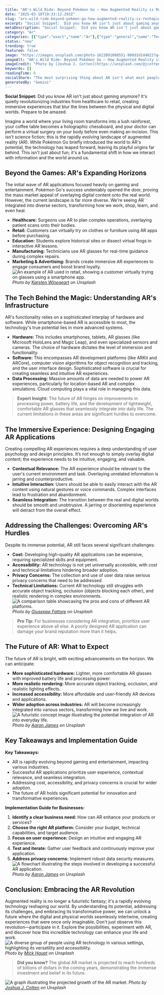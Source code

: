 ```yaml
---
title: "AR's Wild Ride: Beyond Pokémon Go – How Augmented Reality is Reshaping Our World"
date: "2025-03-18T19:33:12.293Z"
slug: "ars-wild-ride-beyond-pokmon-go-how-augmented-reality-is-reshaping-our"
excerpt: "Social Snippet:  Did you know AR isn't just about gaming anymore? It's quietly revolutionizing industries from healthcare to retail, creating immersive experiences that blur the lines between the physical and digital worlds.  Prepare to be amazed."
metaDescription: "Social Snippet:  Did you know AR isn't just about gaming anymore? It's quietly revolutionizing industries from healthcare to retail, creating immersive exp..."
category: "Ar"
categories: [{"type":"exact","name":"Ar"},{"type":"general","name":"Technology"},{"type":"medium","name":"Computer Vision"},{"type":"specific","name":"3D Rendering"},{"type":"niche","name":"Depth Sensing"}]
status: "new"
trending: true
featured: false
image: "https://images.unsplash.com/photo-1623891008551-988d1d1d4822?q=85&w=1200&fit=max&fm=webp&auto=compress"
imageAlt: "AR's Wild Ride: Beyond Pokémon Go – How Augmented Reality is Reshaping Our World"
imageCredit: "Photo by [Joshua J. Cotten](https://unsplash.com/@jcotten) on Unsplash"
keywords: []
readingTime: 6
socialShare: "The most surprising thing about AR isn't what most people think. Find out what experts really say about this game-changing topic."
generatedBy: "Gemini"
---
```




**Social Snippet:**  Did you know AR isn't just about gaming anymore? It's quietly revolutionizing industries from healthcare to retail, creating immersive experiences that blur the lines between the physical and digital worlds.  Prepare to be amazed.

Imagine a world where your living room transforms into a lush rainforest, your coffee table becomes a holographic chessboard, and your doctor can perform a virtual surgery on your body before even making an incision. This isn't science fiction; this is the rapidly evolving landscape of augmented reality (AR).  While Pokémon Go briefly introduced the world to AR's potential, the technology has leaped forward, leaving its playful origins far behind.  This isn't just about fun; it's a fundamental shift in how we interact with information and the world around us.

## Beyond the Games: AR's Expanding Horizons

The initial wave of AR applications focused heavily on gaming and entertainment.  Pokémon Go's success undeniably opened the door, proving the mass market appeal of overlaying digital content onto the real world.  However, the current landscape is far more diverse.  We're seeing AR integrated into diverse sectors, transforming how we work, shop, learn, and even heal.

*   **Healthcare:** Surgeons use AR to plan complex operations, overlaying patient scans onto their bodies.
*   **Retail:** Customers can virtually try on clothes or furniture using AR apps before purchasing.
*   **Education:** Students explore historical sites or dissect virtual frogs in interactive AR lessons.
*   **Manufacturing:** Technicians use AR glasses for real-time guidance during complex repairs.
*   **Marketing & Advertising:** Brands create immersive AR experiences to engage consumers and boost brand loyalty. ![An example of AR used in retail, showing a customer virtually trying on glasses using a smartphone app.](https://images.unsplash.com/photo-1600442716034-40e3e96baa2c?q=85&w=1200&fit=max&fm=webp&auto=compress)
*Photo by [Karsten Winegeart](https://unsplash.com/@karsten116) on Unsplash*

## The Tech Behind the Magic: Understanding AR's Infrastructure

AR's functionality relies on a sophisticated interplay of hardware and software.  While smartphone-based AR is accessible to most, the technology's true potential lies in more advanced systems.

*   **Hardware:** This includes smartphones, tablets, AR glasses (like Microsoft HoloLens and Magic Leap), and even specialized sensors and cameras. The choice of hardware dictates the level of immersion and functionality.
*   **Software:**  This encompasses AR development platforms (like ARKit and ARCore), computer vision algorithms for object recognition and tracking, and the user interface design.  Sophisticated software is crucial for creating seamless and intuitive AR experiences.
*   **Data Processing:**  Massive amounts of data are needed to power AR experiences, particularly for location-based AR and complex simulations.  Cloud computing plays a vital role in managing this data.

> **Expert Insight:** The future of AR hinges on improvements in processing power, battery life, and the development of lightweight, comfortable AR glasses that seamlessly integrate into daily life.  The current limitations in these areas are significant hurdles to overcome.

## The Immersive Experience: Designing Engaging AR Applications

Creating compelling AR experiences requires a deep understanding of user psychology and design principles.  It’s not enough to simply overlay digital content; the experience needs to be intuitive, engaging, and valuable.

*   **Contextual Relevance:**  The AR experience should be relevant to the user's current environment and task.  Overlaying unrelated information is jarring and counterproductive.
*   **Intuitive Interaction:**  Users should be able to easily interact with the AR content using natural gestures or voice commands.  Complex interfaces lead to frustration and abandonment.
*   **Seamless Integration:**  The transition between the real and digital worlds should be smooth and unobtrusive.  A jarring or disorienting experience will detract from the overall effect.

## Addressing the Challenges: Overcoming AR's Hurdles

Despite its immense potential, AR still faces several significant challenges:

*   **Cost:** Developing high-quality AR applications can be expensive, requiring specialized skills and equipment.
*   **Accessibility:**  AR technology is not yet universally accessible, with cost and technical limitations hindering broader adoption.
*   **Privacy Concerns:**  The collection and use of user data raise serious privacy concerns that need to be addressed.
*   **Technical Limitations:**  Current AR technology still struggles with accurate object tracking, occlusion (objects blocking each other), and realistic rendering in complex environments. ![A comparison table showcasing the pros and cons of different AR platforms.](https://images.unsplash.com/photo-1613777548195-07f098da30fe?q=85&w=1200&fit=max&fm=webp&auto=compress)
*Photo by [Giuseppe Fattore](https://unsplash.com/@giuseppe_fattore) on Unsplash*

> **Pro Tip:** For businesses considering AR integration, prioritize user experience above all else.  A poorly designed AR application can damage your brand reputation more than it helps.

## The Future of AR: What to Expect

The future of AR is bright, with exciting advancements on the horizon.  We can anticipate:

*   **More sophisticated hardware:** Lighter, more comfortable AR glasses with improved battery life and processing power.
*   **More realistic rendering:**  More accurate object tracking, occlusion, and realistic lighting effects.
*   **Increased accessibility:**  More affordable and user-friendly AR devices and applications.
*   **Wider adoption across industries:**  AR will become increasingly integrated into various sectors, transforming how we live and work. ![A futuristic concept image illustrating the potential integration of AR into everyday life.](https://images.unsplash.com/photo-1656111740363-70fc65476b09?q=85&w=1200&fit=max&fm=webp&auto=compress)
*Photo by [Aaron James](https://unsplash.com/@aaronjamesmedia_co) on Unsplash*

## Key Takeaways and Implementation Guide

**Key Takeaways:**

*   AR is rapidly evolving beyond gaming and entertainment, impacting various industries.
*   Successful AR applications prioritize user experience, contextual relevance, and seamless integration.
*   Addressing cost, accessibility, and privacy concerns is crucial for wider adoption.
*   The future of AR holds significant potential for innovation and transformative experiences.

**Implementation Guide for Businesses:**

1.  **Identify a clear business need:** How can AR enhance your products or services?
2.  **Choose the right AR platform:** Consider your budget, technical capabilities, and target audience.
3.  **Focus on user experience:** Design an intuitive and engaging AR experience.
4.  **Test and iterate:**  Gather user feedback and continuously improve your application.
5.  **Address privacy concerns:**  Implement robust data security measures. ![A flowchart illustrating the steps involved in developing a successful AR application.](https://images.unsplash.com/photo-1656111734823-d79656e8c3cb?q=85&w=1200&fit=max&fm=webp&auto=compress)
*Photo by [Aaron James](https://unsplash.com/@aaronjamesmedia_co) on Unsplash*

## Conclusion: Embracing the AR Revolution

Augmented reality is no longer a futuristic fantasy; it's a rapidly evolving technology reshaping our world. By understanding its potential, addressing its challenges, and embracing its transformative power, we can unlock a future where the digital and physical worlds seamlessly intertwine, creating experiences that were once only imaginable.  Don't just observe this revolution—participate in it.  Explore the possibilities, experiment with AR, and discover how this incredible technology can enhance your life and work. ![A diverse group of people using AR technology in various settings, highlighting its versatility and accessibility.](https://images.unsplash.com/photo-1622957404458-e097119574ec?q=85&w=1200&fit=max&fm=webp&auto=compress)
*Photo by [Mick Haupt](https://unsplash.com/@rocinante_11) on Unsplash*

> **Did you know?**  The global AR market is projected to reach hundreds of billions of dollars in the coming years, demonstrating the immense investment and belief in its future.

![A graph illustrating the projected growth of the AR market.](https://images.unsplash.com/photo-1623891008551-988d1d1d4822?q=85&w=1200&fit=max&fm=webp&auto=compress)
*Photo by [Joshua J. Cotten](https://unsplash.com/@jcotten) on Unsplash*


<div class="reading-progress-container">
  <div id="reading-progress" class="reading-progress"></div>
</div>
